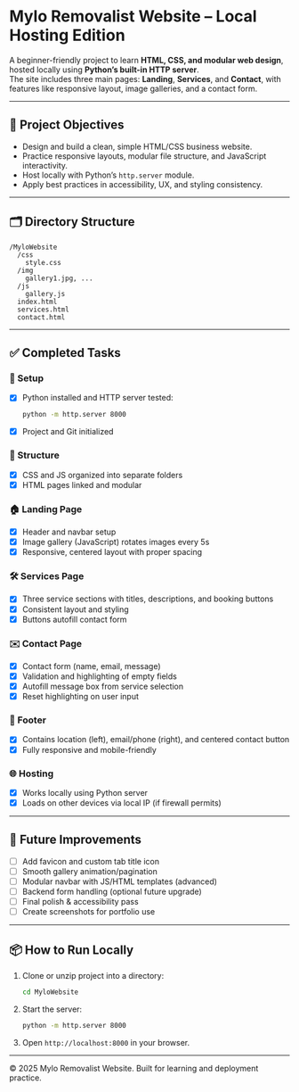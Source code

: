 # Mylo Removalist Website – Local Hosting Edition

A beginner-friendly project to learn **HTML, CSS, and modular web design**, hosted locally using **Python’s built-in HTTP server**.  
The site includes three main pages: **Landing**, **Services**, and **Contact**, with features like responsive layout, image galleries, and a contact form.

---

## 🚀 Project Objectives

- Design and build a clean, simple HTML/CSS business website.
- Practice responsive layouts, modular file structure, and JavaScript interactivity.
- Host locally with Python’s `http.server` module.
- Apply best practices in accessibility, UX, and styling consistency.

---

## 🗂️ Directory Structure

```
/MyloWebsite
  /css
    style.css
  /img
    gallery1.jpg, ...
  /js
    gallery.js
  index.html
  services.html
  contact.html
```

---

## ✅ Completed Tasks

### 🔧 Setup
- [x] Python installed and HTTP server tested:
  ```bash
  python -m http.server 8000
  ```
- [x] Project and Git initialized

### 🧱 Structure
- [x] CSS and JS organized into separate folders
- [x] HTML pages linked and modular

### 🏠 Landing Page
- [x] Header and navbar setup
- [x] Image gallery (JavaScript) rotates images every 5s
- [x] Responsive, centered layout with proper spacing

### 🛠️ Services Page
- [x] Three service sections with titles, descriptions, and booking buttons
- [x] Consistent layout and styling
- [x] Buttons autofill contact form

### ✉️ Contact Page
- [x] Contact form (name, email, message)
- [x] Validation and highlighting of empty fields
- [x] Autofill message box from service selection
- [x] Reset highlighting on user input

### 📎 Footer
- [x] Contains location (left), email/phone (right), and centered contact button
- [x] Fully responsive and mobile-friendly

### 🌐 Hosting
- [x] Works locally using Python server
- [x] Loads on other devices via local IP (if firewall permits)

---

## 📝 Future Improvements

- [ ] Add favicon and custom tab title icon
- [ ] Smooth gallery animation/pagination
- [ ] Modular navbar with JS/HTML templates (advanced)
- [ ] Backend form handling (optional future upgrade)
- [ ] Final polish & accessibility pass
- [ ] Create screenshots for portfolio use

---

## 📦 How to Run Locally

1. Clone or unzip project into a directory:
   ```bash
   cd MyloWebsite
   ```
2. Start the server:
   ```bash
   python -m http.server 8000
   ```
3. Open `http://localhost:8000` in your browser.

---

© 2025 Mylo Removalist Website. Built for learning and deployment practice.